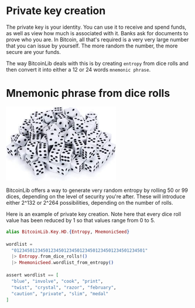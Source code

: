 # Private key creation

The private key is your identity. You can use it to receive and spend funds, 
as well as view how much is associated with it. Banks ask for documents 
to prove who you are. In Bitcoin, all that's required is a very very large number
that you can issue by yourself. The more random the number, the more secure
are your funds.

The way BitcoinLib deals with this is by creating `entropy` from dice rolls
and then convert it into either a 12 or 24 words `mnemonic phrase`.

# Mnemonic phrase from dice rolls

![99 dices](/guides/assets/images/99dice.jpg)

BitcoinLib offers a way to generate very random entropy by rolling 50 or 99 dices,
depending on the level of security you're after. These will introduce either 2^132
or 2^264 possibilities, depending on the number of rolls.

Here is an example of private key creation. Note here that every dice roll value has
been reduced by 1 so that values range from 0 to 5.

```elixir
alias BitcoinLib.Key.HD.{Entropy, MnemonicSeed}

wordlist = 
  "01234501234501234501234501234501234501234501234501"
  |> Entropy.from_dice_rolls!()
  |> MnemonicSeed.wordlist_from_entropy()

assert wordlist == [
  "blue", "involve", "cook", "print", 
  "twist", "crystal", "razor", "february",
  "caution", "private", "slim", "medal"
]
```
